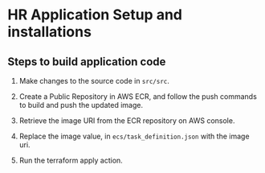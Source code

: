 # HR Application Setup and installations

## Steps to build application code


1. Make changes to the source code in ``src/src``.

2. Create a Public Repository in AWS ECR, and follow the push commands to build and push the updated image.

3. Retrieve the image URI from the ECR repository on AWS console.

4. Replace the image value, in ``ecs/task_definition.json`` with the image uri.

5. Run the terraform apply action.